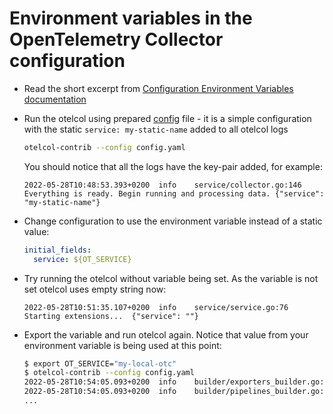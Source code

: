 # Environment variables in the OpenTelemetry Collector configuration

* Read the short excerpt from [Configuration Environment Variables documentation](https://opentelemetry.io/docs/collector/configuration/#configuration-environment-variables)

* Run the otelcol using prepared [config](config.yaml) file - it is a simple configuration with the static `service: my-static-name` added to all otelcol logs

  ```bash
  otelcol-contrib --config config.yaml
  ```

  You should notice that all the logs have the key-pair added, for example:

  ```text
  2022-05-28T10:48:53.393+0200	info	service/collector.go:146	Everything is ready. Begin running and processing data.	{"service": "my-static-name"}
  ```

* Change configuration to use the environment variable instead of a static value:

  ```yaml
  initial_fields:
    service: ${OT_SERVICE}
  ```

* Try running the otelcol without variable being set. As the variable is not set otelcol uses empty string now:

  ```text
  2022-05-28T10:51:35.107+0200	info	service/service.go:76	Starting extensions...	{"service": ""}
  ```

* Export the variable and run otelcol again. Notice that value from your environment variable is being used at this point:

  ```bash
  $ export OT_SERVICE="my-local-otc"
  $ otelcol-contrib --config config.yaml
  2022-05-28T10:54:05.093+0200	info	builder/exporters_builder.go:255	Exporter was built.	{"service": "my-local-otc", "kind": "exporter", "name": "logging"}
  2022-05-28T10:54:05.093+0200	info	builder/pipelines_builder.go:224	Pipeline was built.	{"service": "my-local-otc", "kind": "pipeline", "name": "logs"}
  ...
  ```
